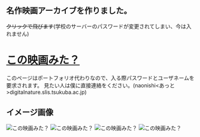 ## 名作映画アーカイブを作りました。
~~クリックで飛びます~~(学校のサーバーのパスワードが変更されてしまい、今は入れません)
# [この映画みた？](http://turkey.slis.tsukuba.ac.jp/~s1811433/index.html)

このページはポートフォリオ代わりなので、入る際パスワードとユーザネームを要求されます。
見たい人は僕に直接連絡をください。(naonishi<あっと>digitalnature.slis.tsukuba.ac.jp)

イメージ画像
--
![この映画みた？](https://user-images.githubusercontent.com/39507181/60319111-5a500c00-99b0-11e9-9c95-41416cc24336.png)
![この映画みた？](https://user-images.githubusercontent.com/39507181/60319115-5cb26600-99b0-11e9-83f8-c203e6fa1933.png)
![この映画みた？](https://user-images.githubusercontent.com/39507181/60319117-5de39300-99b0-11e9-92f9-342a4774d975.png)
![この映画みた？](https://user-images.githubusercontent.com/39507181/60319120-5f14c000-99b0-11e9-8f17-cbe0ecef8cc7.png)
